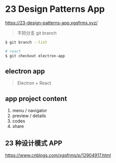 # 23 Design Patterns App

https://23-design-patterns-app.xgqfrms.xyz/

> 不同分支 git branch

```sh
$ git branch --list

# react
$ git checkout electron-app

```

## electron app

> Electron + React

## app project content

1. menu / navigator
2. preview / details
3. codes
4. share

## 23 种设计模式 APP

https://www.cnblogs.com/xgqfrms/p/12904917.html

